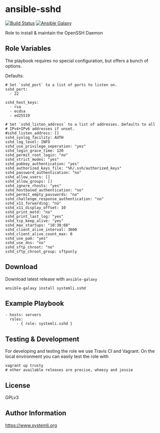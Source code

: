 ansible-sshd
============

[![Build Status](https://travis-ci.org/systemli/ansible-sshd.svg)](https://travis-ci.org/systemli/ansible-sshd) [![Ansible Galaxy](http://img.shields.io/badge/ansible--galaxy-sshd-blue.svg)](https://galaxy.ansible.com/systemli/sshd/)

Role to install & maintain the OpenSSH Daemon

Role Variables
--------------

The playbook requires no special configuration, but offers a bunch of options.

Defaults:

	# Set `sshd_port` to a list of ports to listen on.
	sshd_port:
	  - 22
	
	sshd_host_keys:
	  - rsa
	  - ecdsa
	  - ed25519
	
	# Set `sshd_listen_address` to a list of addresses. Defaults to all
	# IPv4+IPv6 addresses if unset.
	#sshd_listen_address: []
	sshd_syslog_facility: AUTH
	sshd_log_level: INFO
	sshd_use_privilege_seperation: "yes"
	sshd_login_grace_time: 120
	sshd_permit_root_login: "no"
	sshd_strict_modes: "yes"
	sshd_pubkey_authentication: "yes"
	sshd_authorized_keys_file: "%h/.ssh/authorized_keys"
	sshd_password_authentication: "no"
	sshd_allow_users: []
	sshd_allow_groups: []
	sshd_ignore_rhosts: "yes"
	sshd_hostbased_authentication: "no"
	sshd_permit_empty_passwords: "no"
	sshd_challenge_response_authentication: "no"
	sshd_x11_forwarding: "no"
	sshd_x11_display_offset: 10
	sshd_print_motd: "no"
	sshd_print_last_log: "yes"
	sshd_tcp_keep_alive: "yes"
	sshd_max_startups: "10:30:60"
	sshd_client_alive_interval: 3600
	sshd_client_alive_count_max: 0
	sshd_use_pam: "yes"
	sshd_use_dns: "no"
	sshd_sftp_chroot: "no"
	sshd_sftp_chroot_group: sftponly

Download
--------

Download latest release with `ansible-galaxy`

	ansible-galaxy install systemli.sshd


Example Playbook
----------------

    - hosts: servers
      roles:
         - { role: systemli.sshd }

Testing & Development
---------------------

For developing and testing the role we use Travis CI and Vagrant. On the local environment you can easily test the role with

```
vagrant up trusty
# other available releases are precise, wheezy and jessie
```

License
-------

GPLv3

Author Information
------------------

https://www.systemli.org
